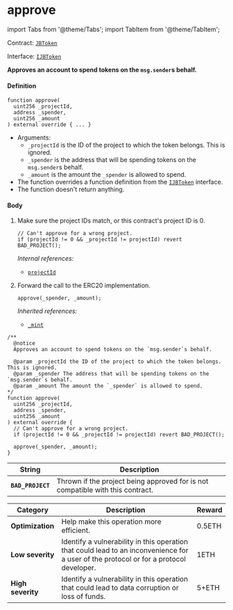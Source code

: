 # approve

import Tabs from '@theme/Tabs';
import TabItem from '@theme/TabItem';

Contract: [`JBToken`](/docs/v4/deprecated/v3/api/contracts/jbtoken/README.md)​‌

Interface: [`IJBToken`](/docs/v4/deprecated/v3/api/interfaces/ijbtoken.md)

<Tabs>
<TabItem value="Step by step" label="Step by step">

**Approves an account to spend tokens on the `msg.sender`s behalf.**

#### Definition

```
function approve(
  uint256 _projectId,
  address _spender,
  uint256 _amount
) external override { ... }
```

* Arguments:
  * `_projectId` is the ID of the project to which the token belongs. This is ignored.
  * `_spender` is the address that will be spending tokens on the `msg.sender`s behalf.
  * `_amount` is the amount the `_spender` is allowed to spend.
* The function overrides a function definition from the [`IJBToken`](/docs/v4/deprecated/v3/api/interfaces/ijbtoken.md) interface.
* The function doesn't return anything.

#### Body

1.  Make sure the project IDs match, or this contract's project ID is 0.

    ```
    // Can't approve for a wrong project.
    if (projectId != 0 && _projectId != projectId) revert BAD_PROJECT();
    ```

    _Internal references:_

    * [`projectId`](/docs/v4/deprecated/v3/api/contracts/jbtoken/properties/projectid.md)

2.  Forward the call to the ERC20 implementation.

    ```
    approve(_spender, _amount);
    ```

    _Inherited references:_

    * [`_mint`](https://docs.openzeppelin.com/contracts/4.x/api/token/erc20#IERC20-approve-address-uint256-)

</TabItem>

<TabItem value="Code" label="Code">

```
/**
  @notice
  Approves an account to spend tokens on the `msg.sender`s behalf.

  @param _projectId the ID of the project to which the token belongs. This is ignored.
  @param _spender The address that will be spending tokens on the `msg.sender`s behalf.
  @param _amount The amount the `_spender` is allowed to spend.
*/
function approve(
  uint256 _projectId,
  address _spender,
  uint256 _amount
) external override {
  // Can't approve for a wrong project.
  if (projectId != 0 && _projectId != projectId) revert BAD_PROJECT();

  approve(_spender, _amount);
}
```

</TabItem>

<TabItem value="Errors" label="Errors">

| String                                       | Description                                                                     |
| -------------------------------------------- | ------------------------------------------------------------------------------- |
| **`BAD_PROJECT`**    | Thrown if the project being approved for is not compatible with this contract.  |

</TabItem>

<TabItem value="Bug bounty" label="Bug bounty">

| Category          | Description                                                                                                                            | Reward |
| ----------------- | -------------------------------------------------------------------------------------------------------------------------------------- | ------ |
| **Optimization**  | Help make this operation more efficient.                                                                                               | 0.5ETH |
| **Low severity**  | Identify a vulnerability in this operation that could lead to an inconvenience for a user of the protocol or for a protocol developer. | 1ETH   |
| **High severity** | Identify a vulnerability in this operation that could lead to data corruption or loss of funds.                                        | 5+ETH  |

</TabItem>
</Tabs>
